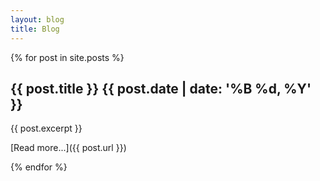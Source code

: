 ```yaml
---
layout: blog
title: Blog
---
```


{% for post in site.posts %}
## {{ post.title }} <span class="post-date">{{ post.date | date: '%B %d, %Y' }}</span>

{{ post.excerpt }}

[Read more...]({{ post.url }})

{% endfor %}

